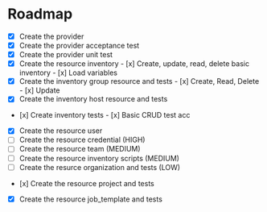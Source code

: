 # Roadmap

- [x] Create the provider
- [x] Create the provider acceptance test
- [x] Create the provider unit test
- [x] Create the resource inventory
      - [x] Create, update, read, delete basic inventory
      - [x] Load variables
- [x] Create the inventory group resource and tests
      - [x] Create, Read, Delete
      - [x] Update
- [x] Create the inventory host resource and tests
- [x] Create inventory tests
      -  [x] Basic CRUD test acc
- [x] Create the resource user
- [ ] Create the resource credential (HIGH)
- [ ] Create the resource team (MEDIUM)
- [ ] Create the resource inventory scripts (MEDIUM)
- [ ] Create the resurce organization and tests (LOW)
- [x] Create the resource project and tests
- [x] Create the resource job_template and tests
